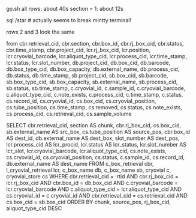go.sh
  all rows: about 40s
  section = 1: about 12s

sql <db>/star # actually seems to break mintty terminal!

rows 2 and 3 look the same

from 
cbr.retrieval_cid,
cbr.section,
cbr.box_id,
cbr.rj_box_cid,
cbr.status,
cbr.time_stamp,
cbr.project_cid,
lcr.rj_box_cid,
lcr.position,
lcr.cryovial_barcode,
lcr.aliquot_type_cid,
lcr.process_cid,
lcr.time_stamp,
lcr.status,
lcr.slot_number,
db.project_cid,
db.box_cid,
db.barcode,
db.box_type_cid,
db.box_capacity,
db.external_name,
db.process_cid,
db.status,
db.time_stamp,
sb.project_cid,
sb.box_cid,
sb.barcode,
sb.box_type_cid,
sb.box_capacity,
sb.external_name,
sb.process_cid,
sb.status,
sb.time_stamp,
c.cryovial_id,
c.sample_id,
c.cryovial_barcode,
c.aliquot_type_cid,
c.note_exists,
c.process_cid,
c.time_stamp,
c.status,
cs.record_id,
cs.cryovial_id,
cs.box_cid,
cs.cryovial_position,
cs.tube_position,
cs.time_stamp,
cs.removed,
cs.status,
cs.note_exists,
cs.process_cid,
cs.retrieval_cid,
cs.sample_volume


SELECT     cbr.retrieval_cid, section AS chunk, cbr.rj_box_cid,     cs.box_cid, sb.external_name AS src_box, cs.tube_position AS source_pos,      cbr.box_id AS dest_id, db.external_name AS dest_box, slot_number AS dest_pos,     lcr.process_cid AS lcr_procid, lcr.status AS lcr_status, lcr.slot_number AS lcr_slot, lcr.cryovial_barcode, lcr.aliquot_type_cid,     cs.note_exists, cs.cryovial_id, cs.cryovial_position, cs.status,     c.sample_id, cs.record_id,     db.external_name AS dest_name  FROM     c_box_retrieval cbr, l_cryovial_retrieval lcr, c_box_name db, c_box_name sb, cryovial c, cryovial_store cs  WHERE     cbr.retrieval_cid   = :rtid AND     cbr.rj_box_cid      = lcr.rj_box_cid AND     cbr.box_id          = db.box_cid AND     c.cryovial_barcode  = lcr.cryovial_barcode AND     c.aliquot_type_cid  = lcr.aliquot_type_cid  AND     cs.cryovial_id      = c.cryovial_id  AND     cbr.retrieval_cid   = cs.retrieval_cid AND     cs.box_cid          = sb.box_cid  ORDER BY     chunk, source_pos, rj_box_cid, aliquot_type_cid DESC    